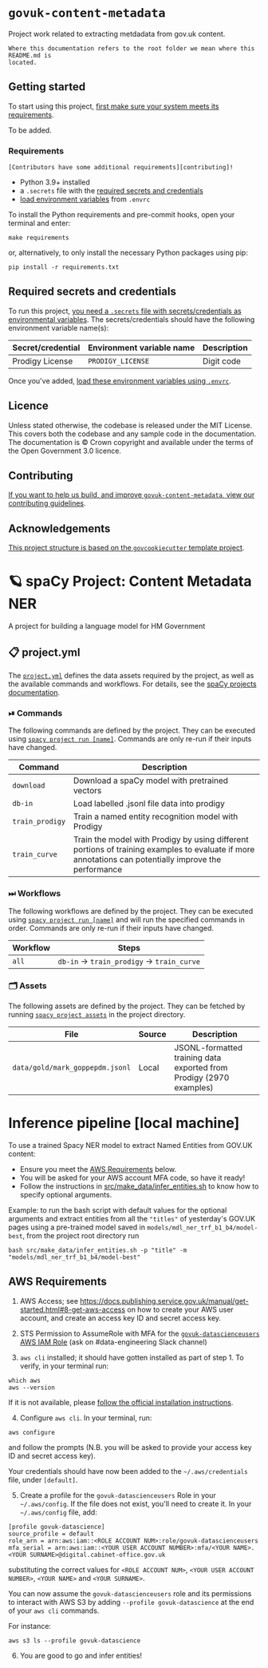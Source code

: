 # `govuk-content-metadata`

Project work related to extracting metdadata from gov.uk content.

```{warning}
Where this documentation refers to the root folder we mean where this README.md is
located.
```

## Getting started

To start using this project, [first make sure your system meets its
requirements](#requirements).

To be added.

### Requirements

```{note} Requirements for contributors
[Contributors have some additional requirements][contributing]!
```

- Python 3.9+ installed
- a `.secrets` file with the [required secrets and
  credentials](#required-secrets-and-credentials)
- [load environment variables][docs-loading-environment-variables] from `.envrc`

To install the Python requirements and pre-commit hooks, open your terminal and enter:

```shell
make requirements
```

or, alternatively, to only install the necessary Python packages using pip:

```shell
pip install -r requirements.txt
```

## Required secrets and credentials

To run this project, [you need a `.secrets` file with secrets/credentials as
environmental variables][docs-loading-environment-variables-secrets]. The
secrets/credentials should have the following environment variable name(s):

| Secret/credential | Environment variable name | Description                                |
|-------------------|---------------------------|--------------------------------------------|
| Prodigy License   | `PRODIGY_LICENSE`         | Digit code                                 |

Once you've added, [load these environment variables using
`.envrc`][docs-loading-environment-variables].

## Licence

Unless stated otherwise, the codebase is released under the MIT License. This covers
both the codebase and any sample code in the documentation. The documentation is ©
Crown copyright and available under the terms of the Open Government 3.0 licence.

## Contributing

[If you want to help us build, and improve `govuk-content-metadata`, view our
contributing guidelines][contributing].

## Acknowledgements

[This project structure is based on the `govcookiecutter` template
project][govcookiecutter].

[contributing]: CONTRIBUTING.md
[govcookiecutter]: https://github.com/best-practice-and-impact/govcookiecutter
[docs-loading-environment-variables]: ./docs/user_guide/loading_environment_variables.md
[docs-loading-environment-variables-secrets]: ./docs/user_guide/loading_environment_variables.md#storing-secrets-and-credentials


<!-- SPACY PROJECT: AUTO-GENERATED DOCS START (do not remove) -->

# 🪐 spaCy Project: Content Metadata NER

A project for building a language model for HM Government

## 📋 project.yml

The [`project.yml`](project.yml) defines the data assets required by the
project, as well as the available commands and workflows. For details, see the
[spaCy projects documentation](https://spacy.io/usage/projects).

### ⏯ Commands

The following commands are defined by the project. They
can be executed using [`spacy project run [name]`](https://spacy.io/api/cli#project-run).
Commands are only re-run if their inputs have changed.

| Command | Description |
| --- | --- |
| `download` | Download a spaCy model with pretrained vectors |
| `db-in` | Load labelled .jsonl file data into prodigy |
| `train_prodigy` | Train a named entity recognition model with Prodigy |
| `train_curve` | Train the model with Prodigy by using different portions of training examples to evaluate if more annotations can potentially improve the performance |

### ⏭ Workflows

The following workflows are defined by the project. They
can be executed using [`spacy project run [name]`](https://spacy.io/api/cli#project-run)
and will run the specified commands in order. Commands are only re-run if their
inputs have changed.

| Workflow | Steps |
| --- | --- |
| `all` | `db-in` &rarr; `train_prodigy` &rarr; `train_curve` |

### 🗂 Assets

The following assets are defined by the project. They can
be fetched by running [`spacy project assets`](https://spacy.io/api/cli#project-assets)
in the project directory.

| File | Source | Description |
| --- | --- | --- |
| `data/gold/mark_goppepdm.jsonl` | Local | JSONL-formatted training data exported from Prodigy (2970 examples) |

<!-- SPACY PROJECT: AUTO-GENERATED DOCS END (do not remove) -->

# Inference pipeline [local machine]

To use a trained Spacy NER model to extract Named Entities from GOV.UK content:
- Ensure you meet the [AWS Requirements](#aws-requirements) below.
- You will be asked for your AWS account MFA code, so have it ready!
- Follow the instructions in [src/make_data/infer_entities.sh][infer-entities-sh] to know how to specify optional arguments.

Example: to run the bash script with default values for the optional arguments and extract entities from all the `"titles"` of yesterday's GOV.UK pages using a pre-trained model saved in `models/mdl_ner_trf_b1_b4/model-best`, from the project root directory run

```shell
bash src/make_data/infer_entities.sh -p "title" -m "models/mdl_ner_trf_b1_b4/model-best"
```

## AWS Requirements

1. AWS Access; see https://docs.publishing.service.gov.uk/manual/get-started.html#8-get-aws-access on how to create your AWS user account, and create an access key ID and secret access key.

2. STS Permission to AssumeRole with MFA for the [`govuk-datascienceusers` AWS IAM Role][ds-role] (ask on #data-engineering Slack channel)

3. `aws cli` installed; it should have gotten installed as part of step 1. To verify, in your terminal run:
```shell
which aws
aws --version
```
If it is not available, please [follow the official installation instructions][awscli-install].

4. Configure `aws cli`. In your terminal, run:
```shell
aws configure
```
and follow the prompts (N.B. you will be asked to provide your access key ID and secret access key).

Your credentials should have now been added to the `~/.aws/credentials` file, under `[default]`.

5. Create a profile for the `govuk-datascienceusers` Role in your `~/.aws/config`. If the file does not exist, you'll need to create it. In your `~/.aws/config` file, add:

```
[profile govuk-datascience]
source_profile = default
role_arn = arn:aws:iam::<ROLE ACCOUNT NUM>:role/govuk-datascienceusers
mfa_serial = arn:aws:iam::<YOUR USER ACCOUNT NUMBER>:mfa/<YOUR NAME>.<YOUR SURNAME>@digital.cabinet-office.gov.uk
```

substituting the correct values for `<ROLE ACCOUNT NUM>`, `<YOUR USER ACCOUNT NUMBER>`, `<YOUR NAME>` and `<YOUR SURNAME>`.

You can now assume the `govuk-datascienceusers` role and its permissions to interact with AWS S3 by adding
`--profile govuk-datascience` at the end of your `aws cli` commands.

For instance:
```shell
aws s3 ls --profile govuk-datascience
```

6. You are good to go and infer entities!

[infer-entities-sh]: ./src/make_data/infer_entities.sh
[ds-role]: https://us-east-1.console.aws.amazon.com/iamv2/home?region=eu-west-1#/roles/details/govuk-datascienceusers?section=permissions
[awscli-install]: https://docs.aws.amazon.com/cli/latest/userguide/getting-started-install.html
